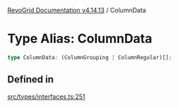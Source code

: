 [RevoGrid Documentation v4.14.13](README.md) / ColumnData

# Type Alias: ColumnData

```ts
type ColumnData: (ColumnGrouping | ColumnRegular)[];
```

## Defined in

[src/types/interfaces.ts:251](https://github.com/revolist/revogrid/blob/4eff1607ca8ee7d75f31750c713182488767268a/src/types/interfaces.ts#L251)
